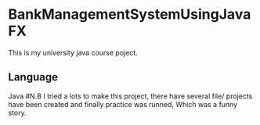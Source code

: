 # BankManagementSystemUsingJavaFX
This is my university java course poject. 
## Language
Java
#N.B
I tried a lots to make this project, there have several file/ projects have been created and finally practice was runned, Which was a funny story.
